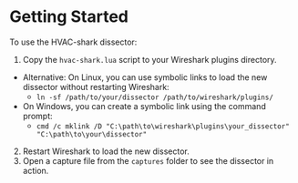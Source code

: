 # Getting Started

To use the HVAC-shark dissector:

1. Copy the `hvac-shark.lua` script to your Wireshark plugins directory.
  
- Alternative: On Linux, you can use symbolic links to load the new dissector without restarting Wireshark:
    - `ln -sf /path/to/your/dissector /path/to/wireshark/plugins/`
- On Windows, you can create a symbolic link using the command prompt:
    - `cmd /c mklink /D "C:\path\to\wireshark\plugins\your_dissector" "C:\path\to\your\dissector"`
2. Restart Wireshark to load the new dissector.
3. Open a capture file from the `captures` folder to see the dissector in action.
